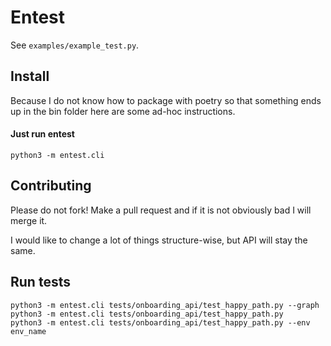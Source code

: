 # Entest
See `examples/example_test.py`.

## Install
Because I do not know how to package with poetry so that something ends up in the bin folder here are some ad-hoc instructions.

#### Just run entest
```
python3 -m entest.cli
```

## Contributing
Please do not fork! Make a pull request and if it is not obviously bad I will merge it.

I would like to change a lot of things structure-wise, but API will stay the same.

## Run tests
```
python3 -m entest.cli tests/onboarding_api/test_happy_path.py --graph
python3 -m entest.cli tests/onboarding_api/test_happy_path.py
python3 -m entest.cli tests/onboarding_api/test_happy_path.py --env env_name
```
